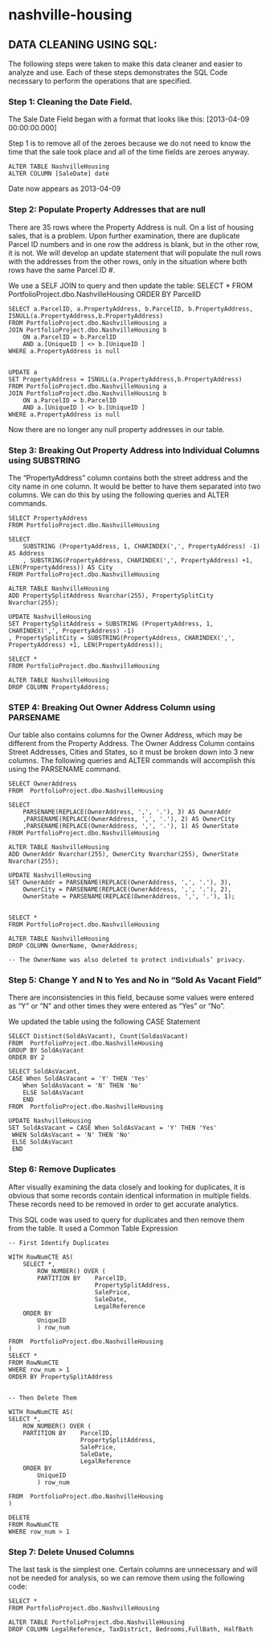 # nashville-housing

## DATA CLEANING USING SQL: 

The following steps were taken to make this data cleaner and easier to analyze and use.  Each of these steps demonstrates the SQL Code necessary to perform the operations that are specified.

### Step 1: Cleaning the Date Field.  

The Sale Date Field began with a format that looks like this:   [2013-04-09 00:00:00.000]
 
Step 1 is to remove all of the zeroes because we do not need to know the time that the sale took place and all of the time fields are zeroes anyway.  

	ALTER TABLE NashvilleHousing
	ALTER COLUMN [SaleDate] date

Date now appears as 2013-04-09

### Step 2: Populate Property Addresses that are null

There are 35 rows where the Property Address is null. On a list of housing sales, that is a problem. Upon further examination, there are duplicate Parcel ID numbers and in one row the address is blank, but in the other row, it is not.  We will develop an update statement that will populate the null rows with the addresses from the other rows, only in the situation where both rows have the same Parcel ID #.

We use a SELF JOIN to query and then update the table: 
	SELECT *
	FROM PortfolioProject.dbo.NashvilleHousing
	ORDER BY ParcelID


	SELECT a.ParcelID, a.PropertyAddress, b.ParcelID, b.PropertyAddress, ISNULL(a.PropertyAddress,b.PropertyAddress)
	FROM PortfolioProject.dbo.NashvilleHousing a
	JOIN PortfolioProject.dbo.NashvilleHousing b
		ON a.ParcelID = b.ParcelID
		AND a.[UniqueID ] <> b.[UniqueID ]
	WHERE a.PropertyAddress is null


	UPDATE a
	SET PropertyAddress = ISNULL(a.PropertyAddress,b.PropertyAddress)
	FROM PortfolioProject.dbo.NashvilleHousing a
	JOIN PortfolioProject.dbo.NashvilleHousing b
		ON a.ParcelID = b.ParcelID
		AND a.[UniqueID ] <> b.[UniqueID ]
	WHERE a.PropertyAddress is null

Now there are no longer any null property addresses in our table.


### Step 3: Breaking Out Property Address into Individual Columns using SUBSTRING

The “PropertyAddress” column contains both the street address and the city name in one column. It would be better to have them separated into two columns.  We can do this by using the following queries and ALTER commands.

	SELECT PropertyAddress
	FROM PortfolioProject.dbo.NashvilleHousing

	SELECT 
		SUBSTRING (PropertyAddress, 1, CHARINDEX(',', PropertyAddress) -1) AS Address
		, SUBSTRING(PropertyAddress, CHARINDEX(',', PropertyAddress) +1, LEN(PropertyAddress)) AS City
	FROM PortfolioProject.dbo.NashvilleHousing

	ALTER TABLE NashvilleHousing
	ADD PropertySplitAddress Nvarchar(255), PropertySplitCity Nvarchar(255);

	UPDATE NashvilleHousing
	SET PropertySplitAddress = SUBSTRING (PropertyAddress, 1, CHARINDEX(',', PropertyAddress) -1)
	, PropertySplitCity = SUBSTRING(PropertyAddress, CHARINDEX(',', PropertyAddress) +1, LEN(PropertyAddress));
	
	SELECT *
	FROM PortfolioProject.dbo.NashvilleHousing

	ALTER TABLE NashvilleHousing
	DROP COLUMN PropertyAddress;


### STEP 4: Breaking Out Owner Address Column using PARSENAME

Our table also contains columns for the Owner Address, which may be different from the Property Address. The Owner Address Column contains Street Addresses, Cities and States, so it must be broken down into 3 new columns. The following queries and ALTER commands will accomplish this using the PARSENAME command.

	SELECT OwnerAddress
	FROM  PortfolioProject.dbo.NashvilleHousing

	SELECT
		PARSENAME(REPLACE(OwnerAddress, ',', '.'), 3) AS OwnerAddr
		,PARSENAME(REPLACE(OwnerAddress, ',', '.'), 2) AS OwnerCity
		,PARSENAME(REPLACE(OwnerAddress, ',', '.'), 1) AS OwnerState
	FROM PortfolioProject.dbo.NashvilleHousing

	ALTER TABLE NashvilleHousing
	ADD OwnerAddr Nvarchar(255), OwnerCity Nvarchar(255), OwnerState Nvarchar(255);

	UPDATE NashvilleHousing
	SET OwnerAddr = PARSENAME(REPLACE(OwnerAddress, ',', '.'), 3),
		OwnerCity = PARSENAME(REPLACE(OwnerAddress, ',', '.'), 2),
		OwnerState = PARSENAME(REPLACE(OwnerAddress, ',', '.'), 1);


	SELECT *
	FROM PortfolioProject.dbo.NashvilleHousing

	ALTER TABLE NashvilleHousing
	DROP COLUMN OwnerName, OwnerAddress;

 	-- The OwnerName was also deleted to protect individuals’ privacy.


### Step 5: Change Y and N to Yes and No in “Sold As Vacant Field”

There are inconsistencies in this field, because some values were entered as “Y” or “N” and other times they were entered as “Yes” or “No”.

We updated the table using the following CASE Statement

	SELECT Distinct(SoldAsVacant), Count(SoldasVacant)
	FROM  PortfolioProject.dbo.NashvilleHousing
	GROUP BY SoldAsVacant
	ORDER BY 2

	SELECT SoldAsVacant,
	CASE When SoldAsVacant = 'Y' THEN 'Yes'
	 	When SoldAsVacant = 'N' THEN 'No'
	 	ELSE SoldAsVacant
	 	END
	FROM  PortfolioProject.dbo.NashvilleHousing

	UPDATE NashvilleHousing
	SET SoldAsVacant = CASE When SoldAsVacant = 'Y' THEN 'Yes'
	 WHEN SoldAsVacant = 'N' THEN 'No'
	 ELSE SoldAsVacant
	 END


### Step 6: Remove Duplicates

After visually examining the data closely and looking for duplicates, it is obvious that some records contain identical information in multiple fields.  These records need to be removed in order to get accurate analytics.

This SQL code was  used to query for duplicates and then remove them from the table. It used a Common Table Expression

	-- First Identify Duplicates
	
	WITH RowNumCTE AS(
		SELECT *,
			ROW_NUMBER() OVER (
			PARTITION BY	ParcelID,
							PropertySplitAddress,
							SalePrice,
							SaleDate,
							LegalReference
		ORDER BY 
			UniqueID
			) row_num
									
	FROM  PortfolioProject.dbo.NashvilleHousing
	)
	SELECT *
	FROM RowNumCTE
	WHERE row_num > 1
	ORDER BY PropertySplitAddress


	-- Then Delete Them

	WITH RowNumCTE AS(
	SELECT *,
		ROW_NUMBER() OVER (
		PARTITION BY	ParcelID,
						PropertySplitAddress,
						SalePrice,
						SaleDate,
						LegalReference
		ORDER BY 
			UniqueID
			) row_num
									
	FROM  PortfolioProject.dbo.NashvilleHousing
	)

	DELETE 
	FROM RowNumCTE
	WHERE row_num > 1

### Step 7: Delete Unused Columns

The last task is the simplest one.  Certain columns are unnecessary and will not be needed for analysis, so we can remove them using the following code:

	SELECT *
	FROM PortfolioProject.dbo.NashvilleHousing

	ALTER TABLE PortfolioProject.dbo.NashvilleHousing
	DROP COLUMN LegalReference, TaxDistrict, Bedrooms,FullBath, HalfBath


